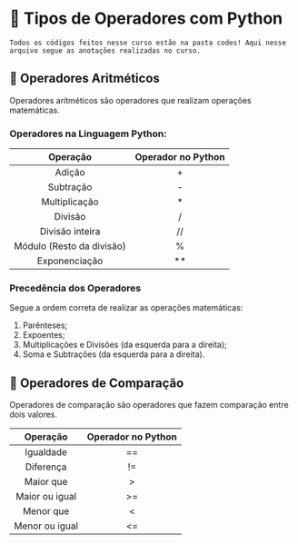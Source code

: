 # 📖 Tipos de Operadores com Python

``Todos os códigos feitos nesse curso estão na pasta codes! Aqui nesse arquivo segue as anotações realizadas no curso.``

## 📝 Operadores Aritméticos

Operadores aritméticos são operadores que realizam operações matemáticas.

### Operadores na Linguagem Python:

| Operação                            | Operador no Python |
|:-----------------------------------:|:------------------:|
| Adição                              |          +         |
| Subtração                           |          -         |
| Multiplicação                       |          *         |
| Divisão                             |          /         |
| Divisão inteira                     |          //        |
| Módulo (Resto da divisão)           |          %         |
| Exponenciação                       |          **        |


### Precedência dos Operadores

Segue a ordem correta de realizar as operações matemáticas:

1. Parênteses;
2. Expoentes;
3. Multiplicações e Divisões (da esquerda para a direita);
4. Soma e Subtrações (da esquerda para a direita).


## 📝 Operadores de Comparação

Operadores de comparação são operadores que fazem comparação entre dois valores.

| Operação         | Operador no Python |
|:----------------:|:------------------:|
| Igualdade        |          ==        |
| Diferença        |          !=        |
| Maior que        |          >         |
| Maior ou igual   |          >=        |
| Menor que        |          <         |
| Menor ou igual   |          <=        |